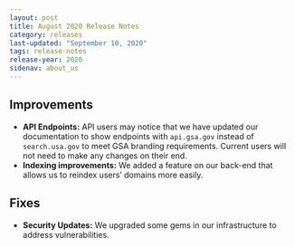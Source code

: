 ```yaml
---
layout: post
title: August 2020 Release Notes
category: releases
last-updated: "September 10, 2020"
tags: release-notes
release-year: 2020
sidenav: about_us
---
```


## Improvements

* **API Endpoints:** API users may notice that we have updated our documentation to show endpoints with `api.gsa.gov` instead of `search.usa.gov` to meet GSA branding requirements. Current users will not need to make any changes on their end.
* **Indexing improvements:** We added a feature on our back-end that allows us to reindex users’ domains more easily.

## Fixes

* **Security Updates:** We upgraded some gems in our infrastructure to address vulnerabilities.
